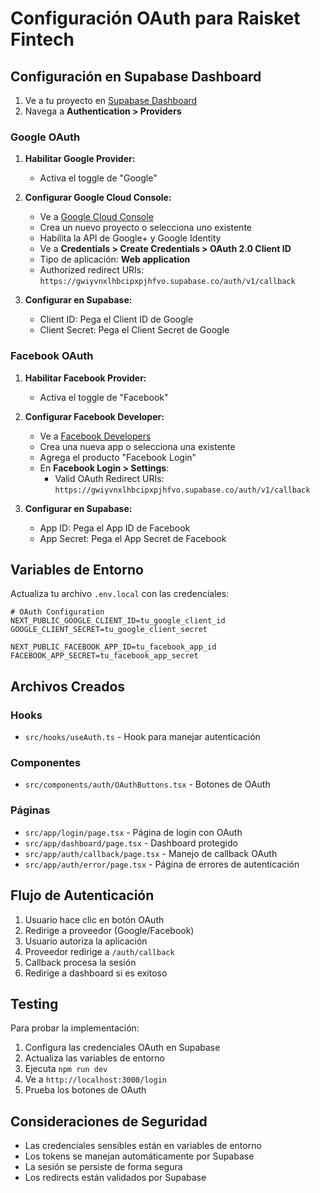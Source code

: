 # Configuración OAuth para Raisket Fintech

## Configuración en Supabase Dashboard

1. Ve a tu proyecto en [Supabase Dashboard](https://supabase.com/dashboard)
2. Navega a **Authentication > Providers**

### Google OAuth

1. **Habilitar Google Provider:**
   - Activa el toggle de "Google"

2. **Configurar Google Cloud Console:**
   - Ve a [Google Cloud Console](https://console.cloud.google.com/)
   - Crea un nuevo proyecto o selecciona uno existente
   - Habilita la API de Google+ y Google Identity
   - Ve a **Credentials > Create Credentials > OAuth 2.0 Client ID**
   - Tipo de aplicación: **Web application**
   - Authorized redirect URIs: `https://gwiyvnxlhbcipxpjhfvo.supabase.co/auth/v1/callback`

3. **Configurar en Supabase:**
   - Client ID: Pega el Client ID de Google
   - Client Secret: Pega el Client Secret de Google

### Facebook OAuth

1. **Habilitar Facebook Provider:**
   - Activa el toggle de "Facebook"

2. **Configurar Facebook Developer:**
   - Ve a [Facebook Developers](https://developers.facebook.com/)
   - Crea una nueva app o selecciona una existente
   - Agrega el producto "Facebook Login"
   - En **Facebook Login > Settings**:
     - Valid OAuth Redirect URIs: `https://gwiyvnxlhbcipxpjhfvo.supabase.co/auth/v1/callback`

3. **Configurar en Supabase:**
   - App ID: Pega el App ID de Facebook
   - App Secret: Pega el App Secret de Facebook

## Variables de Entorno

Actualiza tu archivo `.env.local` con las credenciales:

```env
# OAuth Configuration
NEXT_PUBLIC_GOOGLE_CLIENT_ID=tu_google_client_id
GOOGLE_CLIENT_SECRET=tu_google_client_secret

NEXT_PUBLIC_FACEBOOK_APP_ID=tu_facebook_app_id
FACEBOOK_APP_SECRET=tu_facebook_app_secret
```

## Archivos Creados

### Hooks
- `src/hooks/useAuth.ts` - Hook para manejar autenticación

### Componentes
- `src/components/auth/OAuthButtons.tsx` - Botones de OAuth

### Páginas
- `src/app/login/page.tsx` - Página de login con OAuth
- `src/app/dashboard/page.tsx` - Dashboard protegido
- `src/app/auth/callback/page.tsx` - Manejo de callback OAuth
- `src/app/auth/error/page.tsx` - Página de errores de autenticación

## Flujo de Autenticación

1. Usuario hace clic en botón OAuth
2. Redirige a proveedor (Google/Facebook)
3. Usuario autoriza la aplicación
4. Proveedor redirige a `/auth/callback`
5. Callback procesa la sesión
6. Redirige a dashboard si es exitoso

## Testing

Para probar la implementación:

1. Configura las credenciales OAuth en Supabase
2. Actualiza las variables de entorno
3. Ejecuta `npm run dev`
4. Ve a `http://localhost:3000/login`
5. Prueba los botones de OAuth

## Consideraciones de Seguridad

- Las credenciales sensibles están en variables de entorno
- Los tokens se manejan automáticamente por Supabase
- La sesión se persiste de forma segura
- Los redirects están validados por Supabase